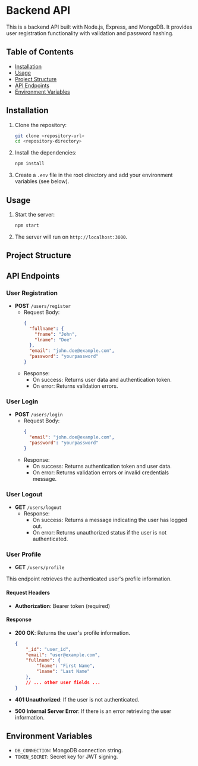 # Backend API

This is a backend API built with Node.js, Express, and MongoDB. It provides user registration functionality with validation and password hashing.

## Table of Contents
- [Installation](#installation)
- [Usage](#usage)
- [Project Structure](#project-structure)
- [API Endpoints](#api-endpoints)
- [Environment Variables](#environment-variables)

## Installation

1. Clone the repository:
   ```bash
   git clone <repository-url>
   cd <repository-directory>
   ```

2. Install the dependencies:
   ```bash
   npm install
   ```

3. Create a `.env` file in the root directory and add your environment variables (see below).

## Usage

1. Start the server:
   ```bash
   npm start
   ```

2. The server will run on `http://localhost:3000`.

## Project Structure

## API Endpoints

### User Registration

- **POST** `/users/register`
  - Request Body:
    ```json
    {
      "fullname": {
        "fname": "John",
        "lname": "Doe"
      },
      "email": "john.doe@example.com",
      "password": "yourpassword"
    }
    ```
  - Response:
    - On success: Returns user data and authentication token.
    - On error: Returns validation errors.

### User Login
- **POST** `/users/login`
  - Request Body:
    ```json
    {
      "email": "john.doe@example.com",
      "password": "yourpassword"
    }
    ```
  - Response:
    - On success: Returns authentication token and user data.
    - On error: Returns validation errors or invalid credentials message.

### User Logout
- **GET** `/users/logout`
  - Response:
    - On success: Returns a message indicating the user has logged out.
    - On error: Returns unauthorized status if the user is not authenticated.

### User Profile

- **GET**  `/users/profile`

This endpoint retrieves the authenticated user's profile information.

#### Request Headers
- **Authorization**: Bearer token (required)

#### Response
- **200 OK**: Returns the user's profile information.
  ```json
  {
      "_id": "user_id",
      "email": "user@example.com",
      "fullname": {
          "fname": "First Name",
          "lname": "Last Name"
      },
      // ... other user fields ...
  }
  ```

- **401 Unauthorized**: If the user is not authenticated.
- **500 Internal Server Error**: If there is an error retrieving the user information.

## Environment Variables

- `DB_CONNECTION`: MongoDB connection string.
- `TOKEN_SECRET`: Secret key for JWT signing.

